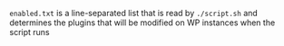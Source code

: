 `enabled.txt` is a line-separated list that is read by `./script.sh` and determines the plugins that will be modified on WP instances when the script runs